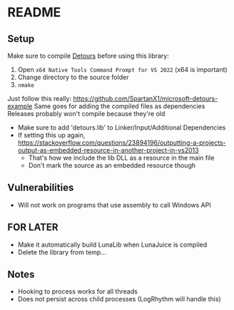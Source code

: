 # README

## Setup

Make sure to compile [Detours](https://github.com/microsoft/Detours) before using this library:
1. Open `x64 Native Tools Command Prompt for VS 2022` (x64 is important)
2. Change directory to the source folder
3. `nmake`

Just follow this really: https://github.com/SpartanX1/microsoft-detours-example
Same goes for adding the compiled files as dependencies
Releases probably won't compile because they're old
- Make sure to add 'detours.lib' to Linker/Input/Additional Dependencies
- If setting this up again, https://stackoverflow.com/questions/23894196/outputting-a-projects-output-as-embedded-resource-in-another-project-in-vs2013
    - That's how we include the lib DLL as a resource in the main file
    - Don't mark the source as an embedded resource though

## Vulnerabilities

- Will not work on programs that use assembly to call Windows API

## FOR LATER

- Make it automatically build LunaLib when LunaJuice is compiled
- Delete the library from temp...

## Notes
- Hooking to process works for all threads
- Does not persist across child processes (LogRhythm will handle this)